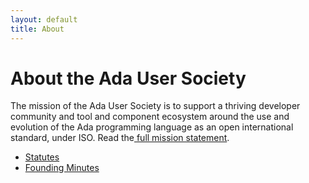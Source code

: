 ```yaml
---
layout: default
title: About
---
```


# About the Ada User Society

The mission of the Ada User Society is to support a thriving developer community and tool and component ecosystem around the use and evolution of the Ada programming language as an open international standard, under ISO. Read the<a href="{% link _posts/2025-08-15-ada-user-mission.markdown %}"> full mission statement</a>.

* [Statutes](https://drive.google.com/file/d/1PkXEAh_JAOwkJC2ryoNzSPdCgAQcUJk6/view?usp=sharing)
* [Founding Minutes](https://drive.google.com/file/d/1BAMZW5hoNm_5S9wljEhjKyoRWCCREnw8/view?usp=sharing)
